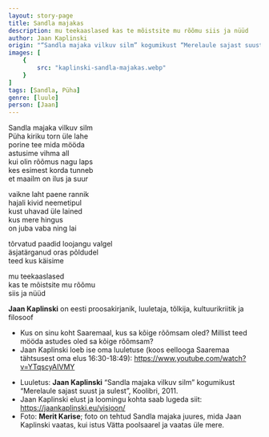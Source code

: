 ```yaml
---
layout: story-page
title: Sandla majakas
description: mu teekaaslased kas te mõistsite mu rõõmu siis ja nüüd
author: Jaan Kaplinski
origin: "“Sandla majaka vilkuv silm” kogumikust “Merelaule sajast suust ja sulest”, Koolibri, 2011."
images: [
    {
        src: "kaplinski-sandla-majakas.webp"
    }
]
tags: [Sandla, Püha]
genre: [luule]
person: [Jaan]
---
```


<!-- # {{$doc.title}} -->
 
Sandla majaka vilkuv silm \
Püha kiriku torn üle lahe \
porine tee mida mööda \
astusime vihma all \
kui olin rõõmus nagu laps \
kes esimest korda tunneb \
et maailm on ilus ja suur

vaikne laht paene rannik \
hajali kivid neemetipul \
kust uhavad üle lained \
kus mere hingus \
on juba vaba ning lai

tõrvatud paadid loojangu valgel \
äsjatärganud oras põldudel \
teed kus käisime

mu teekaaslased \
kas te mõistsite mu rõõmu \
siis ja nüüd


<story-author :author="author" :origin="origin"></story-author>

**Jaan Kaplinski** on eesti proosakirjanik, luuletaja, tõlkija, kultuurikriitik ja filosoof


<details-wrapper summary="Mis mõtted tekkisid?"> 

- Kus on sinu koht Saaremaal, kus sa kõige rõõmsam oled? Millist teed mööda astudes oled sa kõige rõõmsam?
- Jaan Kaplinski loeb ise oma luuletuse (koos eellooga Saaremaa tähtsusest oma elus 16:30-18:49): https://www.youtube.com/watch?v=YTqscyAIVMY

</details-wrapper>



<details-wrapper summary="Allikas" class="text-sm" icon="icon-park-outline:document-folder">

- Luuletus: **Jaan Kaplinski** “Sandla majaka vilkuv silm” kogumikust “Merelaule sajast suust ja sulest”, Koolibri, 2011.
- Jaan Kaplinski elust ja loomingu kohta saab lugeda siit: https://jaankaplinski.eu/visioon/
- Foto: **Merit Karise**; foto on tehtud Sandla majaka juures, mida Jaan Kaplinski vaatas, kui istus Vätta poolsaarel ja vaatas üle mere.

</details-wrapper>
